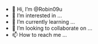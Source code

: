 - 👋 Hi, I’m @Robin09u
- 👀 I’m interested in ...
- 🌱 I’m currently learning ...
- 💞️ I’m looking to collaborate on ...
- 📫 How to reach me ...

<!---
Robin09u/Robin09u is a ✨ special ✨ repository because its `README.md` (this file) appears on your GitHub profile.
You can click the Preview link to take a look at your changes.
--->
